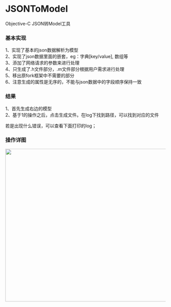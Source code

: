 # JSONToModel

Objective-C JSON转Model工具
<h3> 基本实现</h3>
1、实现了基本的json数据解析为模型 <br/>
2、实现了json数据里面的嵌套，eg：字典[key/value], 数组等<br/>
3、添加了网络请求的参数来进行处理<br/>
4、只生成了.h文件部分，.m文件部分根据用户需求进行处理</br>
5、移出原fork框架中不需要的部分</br>
6、注意生成的属性是无序的，不能与json数据中的字段顺序保持一致</br>

<h3>结果</h3>
1、首先生成右边的模型 <br/>
2、基于1的操作之后，点击生成文件。在log下找到路径，可以找到对应的文件 <br>

若是出现什么错误，可以查看下面打印的log；
<h3>操作详图</h3>
<div align="center">
<img src="https://github.com/RANSAA/ModelCreation/blob/master/caputer.png" height="480" width="1280" >
</div>

